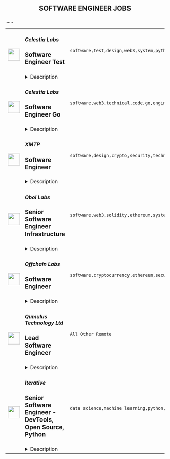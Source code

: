 <div align="center"><h2>SOFTWARE ENGINEER JOBS</h2></div><table><tr>
                <td width="100" height="100" rowspan="2">
                    <img src="https://remoteok.com/assets/img/jobs/1defa82695dcaf38b9de6768ae1673421669878970.peg" width="38px" height="auto">
                </td>
                <td width="300">
                    <h5>Celestia Labs</h5>
                    <h3>Software Engineer Test</h3>
                </td>
                <td width="300">
                    <code>software,test,design,web3,system,python,technical,developer,testing,code,qa,devops,engineer,full-time,digital nomad</code>
                </td>
                <td width="200">
                <text>1 days ago</text>
                </td>
                <td width="100" rowspan="2">
                <a href="https://remoteOK.com/remote-jobs/remote-software-engineer-test-celestia-labs-157303" align="right" target="_blank">Apply</a>
                </td>
            </tr>
            <tr>
                <td colspan="3">
                <details><summary>Description</summary>
                <div><b style="font-size:18px;">About Celestia</b></div><div>Celestia is the first modular blockchain network. By decoupling consensus from execution, Celestia enables anyone to easily deploy their own blockchain, without the overhead of bootstrapping a new consensus network. Blockchains on Celestia are free from constraints, making them scalable, sovereign, and secure.</div><div><br></div><div><b><span style="font-size:18px;">About the Team</span></b></div><div>The Celestia team is remote first and highly distributed, with english as our primary language for communication. We are looking for self-starters that are excited about working in a fast paced startup environment. We do not require employees to live in specific timezones, but much of the team lives and works in the European and US timezones.  As such, employees are expected to be available as needed for team and company events that are scheduled. Generally these are scheduled between 12pm-5pm UTC. </div><div><br></div><div>Celestia Labs is seeking a remote full-time Software Engineer in Test to help build out the testing infrastructure and CI/CD architecture.</div><div><br></div><div><br></div><p></p><h4>Perks</h4><p></p><p></p><ul>
<li>Flexible and remote work environment</li>
<li>Employment benefits and 4 weeks annual vacation</li>
<li>A share of the initial token supply, in addition to a salary</li>
<li>Work at the forefront of blockchain scaling alongside an exceptional team of engineers</li>
</ul><p></p><h4>Responsibilities</h4><p></p><p></p><ul>
<li>Help design and build E2E tests for our modular stack</li>
<li>Participate in technical discussions on issues and code reviews</li>
<li>Collaborate with developers across multiple teams to improve E2E feedback cycles for test cases, bugs, and new features</li>
<li>Manual debugging as needed to developer well define bug reports for the developer teams</li>
</ul><p></p><h4>Who You Are</h4><p></p><p></p><ul>
<li>At least 2 years of experience in this role or similar (Software Developer in Test, QA Automation, Devops Engineer)</li>
<li>Experience defining test scenarios and writing tests in languages like Go</li>
<li>Experience with open source CI/CD tools like Github Actions</li>
</ul><p></p><h4>Nice to Haves</h4><p></p><p></p><ul>
<li>Experience with Testground</li>
<li>Hands-on experience with Cosmos SDK</li>
<li>A testing microservices background</li>
<li>You have developed automation frameworks from scratch in Go, Python or other system languages</li>
</ul><div>While experience in the blockchain space is preferred â having general excitement about web3 and modular blockchain technology is a must!	</div><br/><br/>Please mention the word **LIFESAVER** and tag RNDQuMTkzLjIxMi4yMDY= when applying to show you read the job post completely (#RNDQuMTkzLjIxMi4yMDY=). This is a beta feature to avoid spam applicants. Companies can search these words to find applicants that read this and see they're human.
                </details>
                </td>
            </tr>,<tr>
                <td width="100" height="100" rowspan="2">
                    <img src="https://remoteok.com/assets/img/jobs/a99a0fcdd36e813523532815d11250ec1669878927.peg" width="38px" height="auto">
                </td>
                <td width="300">
                    <h5>Celestia Labs</h5>
                    <h3>Software Engineer Go</h3>
                </td>
                <td width="300">
                    <code>software,web3,technical,code,go,engineer,full-time</code>
                </td>
                <td width="200">
                <text>1 days ago</text>
                </td>
                <td width="100" rowspan="2">
                <a href="https://remoteOK.com/remote-jobs/remote-software-engineer-go-celestia-labs-157278" align="right" target="_blank">Apply</a>
                </td>
            </tr>
            <tr>
                <td colspan="3">
                <details><summary>Description</summary>
                <div><b style="font-size:18px;">About Celestia</b></div><div>Celestia is the first modular blockchain network. By decoupling consensus from execution, Celestia enables anyone to easily deploy their own blockchain, without the overhead of bootstrapping a new consensus network. Blockchains on Celestia are free from constraints, making them scalable, sovereign, and secure.</div><div><br></div><div><b><span style="font-size:18px;">About the Team</span></b></div><div>The Celestia team is remote first and highly distributed, with english as our primary language for communication. We are looking for self-starters that are excited about working in a fast paced startup environment. We do not require employees to live in specific timezones, but much of the team lives and works in the European and US timezones.  As such, employees are expected to be available as needed for team and company events that are scheduled. Generally these are scheduled between 12pm-5pm UTC. </div><div><br></div><div>Celestia Labs is seeking a remote full-time software engineer with Go experience to help build the Celestia core protocol.</div><div><br></div><p></p><h4>Perks</h4><p></p><p></p><ul>
<li>Flexible and remote work environment</li>
<li>Employment benefits and 4 weeks annual vacation</li>
<li>A share of the initial token supply, in addition to a salary</li>
<li>Work at the forefront of blockchain scaling alongside an exceptional team of engineers</li>
</ul><p></p><h4>Responsibilities</h4><p></p><p></p><ul>
<li>Contribute readable, well-tested, and well-documented code to the core Celestia protocol</li>
<li>Participate in technical discussions on issues and code reviews on pull requests</li>
<li>Be a part of the feedback loop between technical specification and implementation</li>
</ul><p></p><h4>Who You Are</h4><p></p><p></p><ul>
<li>You are an experienced blockchain engineer with 4+ years of experience in Go, Rust, C++, or other systems languages</li>
<li>Experience with building maintainable and well documented codebases</li>
<li>Experience with open source software development tools like Github</li>
</ul><p></p><h4>Nice to Haves</h4><p></p><p></p><ul>
<li>Solid understanding of Tendermint or other consensus engines</li>
<li>Experience with libp2p, IPFS</li>
<li>Experience implementing Cosmos-SDK modules and applications</li>
</ul><div>While experience in the blockchain space is preferred â having general excitement about web3 and modular blockchain technology is a must!	</div><br/><br/>Please mention the word **CUTE** and tag RNDQuMTkzLjIxMi4yMDY= when applying to show you read the job post completely (#RNDQuMTkzLjIxMi4yMDY=). This is a beta feature to avoid spam applicants. Companies can search these words to find applicants that read this and see they're human.
                </details>
                </td>
            </tr>,<tr>
                <td width="100" height="100" rowspan="2">
                    <img src="https://remoteok.com/assets/img/jobs/08034e5761e93395265a62b62ff533a31669878967.peg" width="38px" height="auto">
                </td>
                <td width="300">
                    <h5>XMTP</h5>
                    <h3>Software Engineer</h3>
                </td>
                <td width="300">
                    <code>software,design,crypto,security,technical,financial,senior,engineer,linux,digital nomad</code>
                </td>
                <td width="200">
                <text>1 days ago</text>
                </td>
                <td width="100" rowspan="2">
                <a href="https://remoteOK.com/remote-jobs/remote-software-engineer-xmtp-157300" align="right" target="_blank">Apply</a>
                </td>
            </tr>
            <tr>
                <td colspan="3">
                <details><summary>Description</summary>
                <p><span style="font-weight:400;">Our mission at </span><strong><a href="https://www.beforeyouapply.com/team/early-stage-team-at-xmtp-labs" rel="noopener noreferrer nofollow">XMTP Labs</a></strong><span style="font-weight:400;"> is to build a secure, open, and decentralized communication protocol that connects creators, communities, apps, and users.</span></p>
<h4>As a Senior Software Engineer at XMTP you will:</h4>
<ul>
<li style="font-weight:400;"><span style="font-weight:400;">Develop and maintain highly reliable, scalable, and secure applications</span></li>
<li style="font-weight:400;"><span style="font-weight:400;">Debug production issues across services and multiple levels of the stack</span></li>
<li style="font-weight:400;"><span style="font-weight:400;">Write high quality documentation for your contributions</span></li>
<li style="font-weight:400;"><span style="font-weight:400;">Collaborate with other engineers, PMs, and designers on the team</span></li>
<li style="font-weight:400;"><span style="font-weight:400;">Participate in open source development</span></li>
</ul>
<h4>You may be a fit for this role if you have:</h4>
<ul>
<li style="font-weight:400;"><span style="font-weight:400;">Excellent communication skills on technical and non-technical issues, with an emphasis on written communication</span></li>
<li style="font-weight:400;"><span style="font-weight:400;">5+ years of experience in software engineering</span></li>
<li style="font-weight:400;"><span style="font-weight:400;">Experience building complex, high-performance software</span></li>
<li style="font-weight:400;"><span style="font-weight:400;">A solid working knowledge of standard security methodologies</span></li>
<li style="font-weight:400;"><span style="font-weight:400;">Experience working with: React, TypeScript, Golang, libp2p<br></span></li>
</ul>
<h4>Not required, but a bonus if you have:</h4>
<ul>
<li style="font-weight:400;"><span style="font-weight:400;">Experience leading or contributing to open source projects</span></li>
<li style="font-weight:400;"><span style="font-weight:400;">Experience with end to end encryption, messaging, secure storage, key management</span></li>
<li style="font-weight:400;"><span style="font-weight:400;">Experience with cryptographic primitives and protocols</span></li>
<li style="font-weight:400;"><span style="font-weight:400;">Experience with the Linux operating system, its internals, and ecosystem</span></li>
<li style="font-weight:400;"><span style="font-weight:400;">Experience building with decentralized networks, consensus protocols, smart contracts, blockchains, etc.</span></li>
</ul>
<h2><strong>Who we are</strong></h2>
<p><span style="font-weight:400;">We set out to design a modern organization from the startâone thatâs global, remote, and asynchronous-by-default.</span></p>
<p><span style="font-weight:400;">We think of ourselves as a âgrown-upâ startupâbuilding a company thatâs fair, equitable, and rewarding for everyone to work at, with an emphasis on having fun while building an ambitious project.</span></p>
<p><span style="font-weight:400;">Our team has decades of experience in building companies, but weâre looking for more diverse experiences to add to the founding team. Joining XMTP Labs today represents not just an opportunity to play a key role in building an essential part of the next web, but also in establishing the core DNA of the company.</span></p>
<p><a href="https://www.beforeyouapply.com/team/early-stage-team-at-xmtp-labs" target="_blank" rel="noopener noreferrer nofollow"><strong>Here's an inside look at XMTP</strong></a><strong> </strong>and some of the frequently asked questions about our culture, answered by one of our co-founders and core team members.</p>
<h2><strong>About XMTP, Inc.</strong></h2>
<p>XMTP, Inc. was co-founded by <a href="https://twitter.com/mg" rel="noopener noreferrer nofollow">Matt Galligan</a> and <a href="https://twitter.com/shanemac" rel="noopener noreferrer nofollow">Shane Mac</a>, and is headquartered on the web. We have an excellent benefits package that includes parental leave, competitive pay, an equipment and home office allowance that refreshes yearly, monthly lifestyle stipend, as well as a personal assistant, and financial advisor. For U.S.-based team members we also provide access to FSA, 401K, and fully paid high quality medical, dental, and vision insurance for you and your family.</p>
<p>Weâre backed by some of the best investors in tech and crypto: a16z Crypto Fund, Offline Ventures, Sound Ventures, Distributed Global, Redpoint, IDEO CoLab and many more key ecosystem investors and operators. <a href="https://blog.xmtp.com/series-a/#xmtps-investors" target="_blank" rel="noopener noreferrer nofollow">See the full list here</a>.</p>
<p>XMTP, Inc. is an equal opportunity employer. We value diversity at our company and do not discriminate on the basis of race, religion, color, national origin, gender, sexual orientation, age, marital status, veteran status, or disability status.</p><br/><br/>Please mention the word **CONSIDERATE** and tag RNDQuMTkzLjIxMi4yMDY= when applying to show you read the job post completely (#RNDQuMTkzLjIxMi4yMDY=). This is a beta feature to avoid spam applicants. Companies can search these words to find applicants that read this and see they're human.
                </details>
                </td>
            </tr>,<tr>
                <td width="100" height="100" rowspan="2">
                    <img src="https://remoteok.com/assets/img/jobs/19e785dc7eaed691e3a476b5fb0242ed1669878948.peg" width="38px" height="auto">
                </td>
                <td width="300">
                    <h5>Obol Labs</h5>
                    <h3>Senior Software Engineer Infrastructure</h3>
                </td>
                <td width="300">
                    <code>software,web3,solidity,ethereum,system,security,technical,support,test,code,devops,cloud,senior,reliability,golang,engineer,engineering</code>
                </td>
                <td width="200">
                <text>1 days ago</text>
                </td>
                <td width="100" rowspan="2">
                <a href="https://remoteOK.com/remote-jobs/remote-senior-software-engineer-infrastructure-obol-labs-157291" align="right" target="_blank">Apply</a>
                </td>
            </tr>
            <tr>
                <td colspan="3">
                <details><summary>Description</summary>
                <div><b style="font-size:24px;">Who Are We?</b></div><div><br></div><div>Obol Labs is a remote-first research and software development team focused on Proof of Stake infrastructure for public blockchain networks. Specific topics of focus are Internet Bonds, Distributed Validator Technology, and Multi-Operator Validation. The core team includes 14 members spread across 8 countries.</div><div><br></div><div>The core team is building the Obol Network, a protocol to foster trust-minimized staking through multi-operator validation. This will enable low-trust access to Ethereum staking yield, which can be used as a core building block in various Web3 products.</div><div><br></div><div><b style="font-size:18px;">The Network</b></div><div><br></div><div>The network can be best visualized as a work layer that sits directly on top of the base layer consensus. This work layer is designed to provide the base layer with more resiliency and decentralization as it scales. In this chapter of Ethereum, we will move on to the next great scaling challenge, which is stake centralization. Layers like Obol are critical to the long-term viability and resiliency of public networks, especially networks like Ethereum.</div><div><br></div><div>Obol as a layer is focused on scaling main chain staking by providing permissionless access to Distributed Validators. The network utilizes a middleware implementation of Distributed Validator Technology (DVT), to enable the operation of distributed validator clusters that can preserve validators' current client and remote signing configurations.</div><div><br></div><div>Similar to how roll-up technology laid the foundation for L2 scaling implementations, we believe DVT will do the same for scaling the consensus layer while preserving decentralization. Staking infrastructure is entering its protocol phase of evolution, which must include trust-minimized staking networks that can be plugged into at scale. We believe DVT will evolve into a widely used primitive and will ensure the security, resiliency, and decentralization of public networks.</div><div><br></div><div><span style="font-size:11pt;">The Obol Network develops and maintains four core public goods that will eventually work together through circular economics:</span></div><div><br></div><div>
<b style="font-size:11pt;">The DV Launchpad</b><span style="font-size:11pt;">, a User Interface for bootstrapping and managing Distributed Validators</span>
</div><div><br></div><div>
<b style="font-size:11pt;">Charon,</b><span style="font-size:11pt;"> a middleware Golang client that enables validators to run in a fault-tolerant, distributed manner</span>
</div><div><br></div><div>
<b style="font-size:11pt;">Obol Managers</b><span style="font-size:11pt;">, a set of solidity libraries for the formation of Distributed Validators tailored to different use cases such as DeFi, Liquid Staking, and Fractionalized Deposits </span>
</div><div><br></div><div>
<b style="font-size:11pt;">Obol Testnets</b><span style="font-size:11pt;">, a set of ongoing public </span><span style="font-size:14.6667px;">incentivized</span><span style="font-size:11pt;"> testnets that enable any sized operator to test their deployment before serving for the Ethereum Main net</span>
</div><div><br></div><div><b style="font-size:18px;">Sustainable Public Goods</b></div><div><br></div><div>Obol is inspired by previous work on Ethereum public goods and experimenting with circular economics. We believe that to unlock innovation in staking use cases, a credibly neutral layer must exist for innovation to flow and evolve vertically. Without this layer, highly available uptime will continue to be a moat.</div><div><br></div><div>The Obol Network will become an open, community-governed, self-sustaining project over the coming months and years. Together we will incentivize, build, and maintain distributed validator technology that makes public networks a more secure and resilient foundation to build on top of.</div><div><br></div><div><span style="font-size:24px;">Job Description</span></div><div><br></div><div>The Infrastructure team at Obol is looking for talented and experienced engineers to help us build and support our infrastructure. Join our growing organization and you will get a chance to be in the driving seat of innovation and change at Obol.</div><div><br></div><div>As an infrastructure Software Engineer, your primary role will be building, monitoring, and ensuring the reliability of our globally distributed infrastructure that powers Obolâs network for thousands of DVT clusters. </div><div>You will develop solutions, tools, and processes to increase developers' productivity and promote DevOps culture across the engineering teams while adhering to the industry security best practices and world-class quality measures.</div><p></p><h4>Responsibilities</h4><p></p><p></p><ul>
<li>Build an enterprise-grade software development lifecycle that grows with the Obol team</li>
<li>Automate blockchain infrastructure provisioning in cloud environments based on GCP, Kubernetes,  Terraform, and Helm.</li>
<li>Drive a culture of automation, both within the team and throughout the organization, to scale Obolâs efficiently and reliably</li>
<li>Build tools, processes, scripts, and CICD workflows (Github Actions) that help accelerate the engineering team so we can deliver better products faster.</li>
<li>Ensure Obolâs cloud platform's high availability, reliability, security, and performance through implementing observability and SRE standards and building monitoring infrastructure with tools such as Grafana, Prometheus, and VictoriaMetrics.</li>
<li>Performing blameless post-mortems whenever thereâs an unplanned outage.</li>
<li>Participate in technical discussions to aid system design, analysis, and troubleshooting</li>
<li>Assessment of current and future systems to ensure they adhere to security standards</li>
<li>Writing clear documentation around infrastructure code and development tooling so that itâs easy to understand, use, and modify</li>
<li>Participate in the Ethereum ecosystem events from the DevOps side.</li>
</ul><p></p><h4>What you will like about us</h4><p></p><p></p><ul>
<li>Building a world-class infrastructure that empowers a leading blockchain and Ethereum technology.</li>
<li>Solving groundbreaking problems in distributed cryptography and cryptoeconomics</li>
<li>Opportunity to collaborate with industry-leading cryptography researchers and advisors</li>
<li>Opportunity to collaborate with industry-leading validators</li>
<li>Opportunity to collaborate with Ethereum core client teams</li>
<li>Twice annual Global Off-sitesAnnual opportunity to attend DevCon (or a blockchain conference of choice)</li>
<li>Competitive compensation and benefits.</li>
</ul><div>ð°ï¸ In order to scale efficiently, we focus our hiring on candidates able to work during the standard business hours of the following timezones: GMT-8 to GMT+3. </div><div>This does not mean that you have to be located in these timezones to get the job but must be able to work the bulk of your time during their standard business hours.</div><br/><br/>Please mention the word **LUXURIOUS** and tag RNDQuMTkzLjIxMi4yMDY= when applying to show you read the job post completely (#RNDQuMTkzLjIxMi4yMDY=). This is a beta feature to avoid spam applicants. Companies can search these words to find applicants that read this and see they're human.
                </details>
                </td>
            </tr>,<tr>
                <td width="100" height="100" rowspan="2">
                    <img src="https://remoteok.com/assets/img/jobs/523cec696f6f9bde07d99f974109d2791669878947.png" width="38px" height="auto">
                </td>
                <td width="300">
                    <h5>Offchain Labs</h5>
                    <h3>Software Engineer</h3>
                </td>
                <td width="300">
                    <code>software,cryptocurrency,ethereum,security,developer,code,engineer,engineering,digital nomad</code>
                </td>
                <td width="200">
                <text>1 days ago</text>
                </td>
                <td width="100" rowspan="2">
                <a href="https://remoteOK.com/remote-jobs/remote-software-engineer-offchain-labs-157290" align="right" target="_blank">Apply</a>
                </td>
            </tr>
            <tr>
                <td colspan="3">
                <details><summary>Description</summary>
                <div><span style="font-size:11pt;">Offchain Labs is building a suite of scaling solutions for Ethereum. This includes Arbitrum, an Optimistic Rollup, that instantly scales apps, reducing costs and increasing capacity, without sacrificing Ethereum's security. Porting contracts to Arbitrum requires no code changes or downloads since itâs compatible with existing Ethereum developer languages and tooling.</span></div><div><br></div><div>
<span style="font-size:11pt;">Our team is extremely passionate and works tirelessly to bridge the gap between what blockchain is and what blockchain can be. We strive to maintain an atmosphere that fosters innovation and new ideas through collaboration, research, and deep discussions. After raising an initial round of $</span><a href="http://3.8M" style="font-size:11pt;" class="postings-link" rel="noopener noreferrer nofollow">3.8M</a><span style="font-size:11pt;"> in seed funding in January 2019 and a $20M series A, as well as a $100M series B in 2021, we are ready to hire additional team members that have an interest in working in the blockchain space and a knack for approaching problems in unconventional ways.</span>
</div><br>Who you are:<br><li>Excited to learn and develop blockchain technology (No experience yet? No problem!)</li><li>Possess production experience with a compiled language (C++, Go, or Rust)</li><li>Experienced with compiler construction and architecture, and security engineering on large-scale systems is a plus</li><li>Possess a strong sense of ownership in your work, which drives you to find ways to do things better and faster</li><li>Always up-to-speed on the latest technologies</li><li>Constantly on the lookout for new and innovative ways to solve complex problems through rigorous experimentation</li><li>Your communication style is open, transparent and direct, and you consistently work in tight collaboration with your teammates</li><li>Always open to feedback, new ideas and opportunities for self-improvement</li><li>You look for ways to help out beyond the scope of your day-to-day work</li><br>What you've done:<br><li>Made significant contributions to the products youâve worked on in your career</li><li>Have dabbled in, educated yourself on, or are experienced working on blockchain technology</li><li>Eager to bring cutting-edge research to the real world and help build a platform for the next generation of cryptocurrency applications</li><li>Experience working with compilers, architecting systems and developing SDKs</li><li>Security-minded and always keeping an eye out for potential threats and vulnerabilities in your code</li><li>Mastered CS fundamentals, either in a formal university program or through self-learning</li><div><span style="font-size:11pt;">We understand it takes a diverse team of highly intelligent, passionate, curious, and creative people to solve the challenges involved in developing and improving Arbitrum. Our dynamic team has incredible perspectives to share, just as we know you do, and we take great pride in being an equal opportunity workplace.</span></div><br/><br/>Please mention the word **FESTIVE** and tag RNDQuMTkzLjIxMi4yMDY= when applying to show you read the job post completely (#RNDQuMTkzLjIxMi4yMDY=). This is a beta feature to avoid spam applicants. Companies can search these words to find applicants that read this and see they're human.
                </details>
                </td>
            </tr>,<tr>
                <td width="100" height="100" rowspan="2">
                    <img src="https://wwr-pro.s3.amazonaws.com/logos/0082/0984/logo.gif" width="38px" height="auto">
                </td>
                <td width="300">
                    <h5>Qumulus Technology Ltd</h5>
                    <h3> Lead Software Engineer</h3>
                </td>
                <td width="300">
                    <code>All Other Remote</code>
                </td>
                <td width="200">
                <text>1 days ago</text>
                </td>
                <td width="100" rowspan="2">
                <a href="https://weworkremotely.com/listings/qumulus-technology-ltd-lead-software-engineer" align="right" target="_blank">Apply</a>
                </td>
            </tr>
            <tr>
                <td colspan="3">
                <details><summary>Description</summary>
                <img src="https://we-work-remotely.imgix.net/logos/0082/0984/logo.gif?ixlib=rails-4.0.0&w=50&h=50&dpr=2&fit=fill&auto=compress" />

<p>
  <strong>Headquarters:</strong> Philippines
    <br /><strong>URL:</strong> <a href="https://qumulus.io">https://qumulus.io</a>
</p>

<p>Qumulus delivers cloud-based brilliance to all kinds of businesses. Launched this year in Manchester, England, the company is dedicated to delivering innovative IT infrastructure and software development services.</p>    <p>We're in the process of building up a highly skilled team, in this phase we're looking for experienced developers who aren't shy to wear multiple hats. Curiosity is a very important trait, interfacing with clients you will be expected to discover the problems that need to be solved.</p>    <p>Once the problem domain is fully understood, you will draw on your own experience and the experience of the group, to first propose, and then implement solutions. This opportunity will provide a maximum impact role, where everything you do will influence an outcome.</p>    <p>We'll look to you to recruit the best multi-disciplinary teams for each project, ensuring the right people and development processes are in place for every sprint phase of the project. </p>
<p><strong>You'll need at least 3 years' </strong><i>experience in a leadership role, and will be ready to motivate and inspire a globally dispersed team of designers, analysts and project managers.</i></p>
<p></p>
<p>Sharing your knowledge and providing expert technical advice and guidance to clients and colleagues alike will drive everything you do, as will your determination to deliver brilliant solutions that put the user experience front and centre.</p>
<p></p>
<p>This is a hands-on customer-facing role in which you'll manage an agile team of talented software engineers. You will be also reviewing architecture, code, plans, deployments, and operations all while maintaining software quality. Excellent written and spoken English skills are essential.</p>
<p></p>
<p><strong>Your responsibilities will include:</strong></p>
<ul> <li>Leading the delivery of best-in-class system design, architecture and software solutions</li> <li>Ensuring all output aligns with best practice, coding standards and an architectural approach</li> <li>Establishing and maintaining professional relations with clients and Qumulus teams</li> <li>Mentoring and advising team members while providing technical direction</li> </ul>
<p><strong>Requirements</strong></p>
<ul> <li>To be first and foremost a brilliant communicator and people motivator</li> <li>The ability to recruit, lead and inspire colleagues working remotely</li> <li>An unmistakable passion and talent for coding</li> <li>A high degree of competency in at least 2 mainstream programming languages / frameworks (and a willingness to adopt more where the solution demands it). </li> <li>A track record of successful problem solving on large scale web projects</li> <li>Experience of designing solutions and establishing architecture principles</li> <li>A constant desire to proactively discover and understand new technologies and the benefits they bring.</li> <li>Extensive experience and knowledge with current DevOps best practices and technologies, CI/CD, IaaC, containerization, Kubernetes, cloud technologies and microservices</li> </ul>
<p><strong>Benefits</strong></p>
<ul> <li>Full-time remote position, work anywhere!</li> <li>Paid on vacation/sick leaves</li> <li>Private healthcare insurance coverage</li> <li>Training &amp; Development</li> <li>Work with a global team and with industry experts</li> </ul>

<p><strong>To apply:</strong> <a href="https://weworkremotely.com/remote-jobs/qumulus-technology-ltd-lead-software-engineer">https://weworkremotely.com/remote-jobs/qumulus-technology-ltd-lead-software-engineer</a></p>

                </details>
                </td>
            </tr>,<tr>
                <td width="100" height="100" rowspan="2">
                    <img src="https://wwr-pro.s3.amazonaws.com/logos/0081/9182/logo.gif" width="38px" height="auto">
                </td>
                <td width="300">
                    <h5>Narrative</h5>
                    <h3> Web Software Engineer (Remote)</h3>
                </td>
                <td width="300">
                    <code>Front-End Programming</code>
                </td>
                <td width="200">
                <text>30 days ago</text>
                </td>
                <td width="100" rowspan="2">
                <a href="https://weworkremotely.com/remote-jobs/narrative-web-software-engineer-remote" align="right" target="_blank">Apply</a>
                </td>
            </tr>
            <tr>
                <td colspan="3">
                <details><summary>Description</summary>
                <img src="https://we-work-remotely.imgix.net/logos/0081/9182/logo.gif?ixlib=rails-4.0.0&w=50&h=50&dpr=2&fit=fill&auto=compress" />

<p>
  <strong>Headquarters:</strong> New York, NY
    <br /><strong>URL:</strong> <a href="https://narrative.io">https://narrative.io</a>
</p>

<h1>Web Software Engineer (Remote)</h1><div>
<strong><br>What You Will Do<br></strong><br>
</div><div>Here's what you will do in a nutshell:</div><ul>
<li>Create new features for Narrative's Vuejs web application. Work with Product and Design teams to create the best user experience and create modular, maintainable components.</li>
<li>Design, implement and maintain embedded applications on Narrative's Data Marketplace which enhance the ability of customers to manage and manipulate data.</li>
<li>Help select technologies and define the strategic direction for our system architecture</li>
<li>Work on Narrative's Tacklebox UI library, designing creating reusable components and modules for use in all of Narrative's web applications.</li>
<li>Review and evaluate team members' code contributions, delivering transparent, honest and direct feedback to your peers.</li>
</ul><div>While most of the work focuses on the frontend, this position is ideal for someone who would like to improve his/her backend and Functional Programming skills.<br><br>
</div><div><strong><br>Technical Stack</strong></div><div>
<br>In a nutshell, our technical stack looks like:</div><ul>
<li>
<strong>Frontend</strong>: Vuejs, Sass, Pug, and Functional JavaScript</li>
<li>
<strong>Backend</strong>: scala, AWS, spark, Iceberg, cats, cats-effect, http4s, and doobie</li>
<li>
<strong>Ops</strong>: EC2, Fargate, Lambda, Terraform, EMR, DynamoDB, S3, RDS, Step Functions, Jenkins, and Datadog</li>
</ul><div><br></div><div>
<strong>The Ideal Candidate<br></strong><br>
</div><div>We are not looking for a 100% fit on all the technology buzzwords, but we are looking for someone with strong personal and technical skills who is eager to pick up new technologies as necessary. We are obviously going to expect much more from a senior candidate than we would from a junior one.<br><br>
</div><div>The ideal candidate should:</div><ul>
<li>Have extensive experience in one or more web frameworks (Vue, React, Angular etc.) and the ES6/JavaScript/HTML/CSS ecosystem.</li>
<li>Have proven experience using Amazon Web Services to deploy and host web applications and databases.</li>
<li>Be able to debug various aspects of web application code, such as cross-browser Javascript quirks.</li>
<li>Thoroughly understand the HTTP lifecycle and how the browser interacts with web APIs.</li>
<li>Enjoy building fast, user-friendly UIs.</li>
<li>Not be afraid of contributing to the entire stack when the need arises, given that frontend doesn’t simply mean HTML/CSS. For instance, a feature might require<ul>
<li>some metrics to be computed from a Spark Report</li>
<li>creating a PostgreSQL migration script</li>
<li>tweaking S3 permissions and terraform scripts for deployment</li>
</ul>
</li>
<li>Have the ability to lead the creation of architectural and design documents, collect requirements as well as feedback from the development and product teams and evalute new technologies as needed.</li>
<li>Drive success in a flat organization with minimal process, interfacing with technical and non-technical team members as necessary.</li>
<li>Communicate potential technical issues to relevant teams and adapt to changing requirements.</li>
<li>Be mindful of the compromises that need to be done to be reactive on the business side while keeping the systems manageable in the long run.</li>
<li>Live/work within +/- 3 hours of EST</li>
</ul><div>
<strong><br>The Team (Remote US and Canada)<br></strong><br>
</div><div>We are a small, early stage, remote-first team looking for great developers who want to jump in and take major systems and user-facing features from design to launch.<br><br>
</div><div>
<strong><br>Our Mission<br></strong><br>
</div><div>We are building a data streaming marketplace that makes it easy to buy, sell, and win.<br><br>
</div><div>We do this by creating tools that reduce the friction and increase transparency in the data buying process, creating a win-win relationship between buyers and sellers.</div><div>
<br>You can learn more about Narrative by visiting https://www.narrative.io/<br><br>
</div><div><strong>Apply Now</strong></div><div>
<br>Apply by sending an email to <a href="mailto:hiring-dev@narrative.io">hiring-dev@narrative.io</a>.<br><br>
</div><div>If you would like to have a chat to learn more about the company, our culture, or the team before formally applying, that's is fine too: just drop us a line at dev@narrative.io.<br><br>
</div><div><br></div>

<p><strong>To apply:</strong> <a href="https://weworkremotely.com/remote-jobs/narrative-web-software-engineer-remote">https://weworkremotely.com/remote-jobs/narrative-web-software-engineer-remote</a></p>

                </details>
                </td>
            </tr>,<tr>
                <td width="100" height="100" rowspan="2">
                    <img src="https://remotive.com/job/1187421/logo" width="38px" height="auto">
                </td>
                <td width="300">
                    <h5>Iterative</h5>
                    <h3>Senior Software Engineer - Front-end, Typescript</h3>
                </td>
                <td width="300">
                    <code>backend,git,machine learning,python</code>
                </td>
                <td width="200">
                <text>26 days ago</text>
                </td>
                <td width="100" rowspan="2">
                <a href="https://remotive.com/remote-jobs/software-dev/senior-software-engineer-front-end-typescript-1187421" align="right" target="_blank">Apply</a>
                </td>
            </tr>
            <tr>
                <td colspan="3">
                <details><summary>Description</summary>
                <p>The ML tools ecosystem is what JS space was 10 years ago: there’s a clear need for better tools, frameworks, and open standards. <span class="notion-enable-hover" style="font-style: italic;">ITERATIVE</span> is already a well known company in this fast-evolving space with a big, engaged open-source community. Please consider joining our <span class="notion-enable-hover" style="font-style: italic;">remote-first team</span> if you love open-source, if you’re interested in building dev tools and simplifying the lives of many, many developers in ML.</p>
<p><span style="font-weight: 600; color: #000000; letter-spacing: 0.75px;"><br class="Apple-interchange-newline">Job Description</span></p>
<p>We’re seeking<span class="notion-enable-hover" style="font-weight: 600;"> </span><span class="notion-enable-hover">TypeScript front-end engineers to build our</span><span class="notion-enable-hover"> <a href="https://studio.iterative.ai/" rel="nofollow" style="font-weight: 600;">SaaS product</a> and a</span><span class="notion-enable-hover" style="font-weight: 600;"> VS Code UI</span> (to be open sourced soon!) for our popular machine learning tools: <a class="notion-link-token notion-enable-hover" href="http://dvc.org/" rel="nofollow" style="cursor: pointer; overflow-wrap: break-word;" target="_blank"><span class="link-annotation-unknown-block-id--1168671846" style="border-bottom-width: 0.05em; border-color: rgba(55, 53, 47, 0.4); opacity: 0.7;">DVC</span></a> (9k+ <span style="line-height: 1em; white-space: nowrap; ">⭐</span>on GitHub) and <a class="notion-link-token notion-enable-hover" href="http://cml.dev/" rel="nofollow" style="cursor: pointer; overflow-wrap: break-word;" target="_blank"><span class="link-annotation-unknown-block-id--2051758088" style="border-bottom-width: 0.05em; border-color: rgba(55, 53, 47, 0.4); opacity: 0.7;">CML</span></a> (3k+ <span style="line-height: 1em; white-space: nowrap; ">⭐</span> on GitHub).</p>
<p><span style="color: var(--remotive-chocolate);">If you have experience with dev tools like GitHub, UI plugins for Git, etc., you should have some sense what the project is like (if not, check our <a href="https://iterative.ai/" rel="nofollow">site</a>).</span></p>
<p> </p>
<p class="h3">Tech Stack</p>
<ul>
<li>TypeScript</li>
</ul>
<ul>
<li>Node</li>
</ul>
<ul>
<li>React</li>
</ul>
<ul>
<li>Python (on the backend)</li>
</ul>
<p> </p>
<p class="h3">Must have</p>
<ul>
<li>Strong TS/JS/Node experience (5+ years)</li>
</ul>
<ul>
<li>Excellent communication skills and a positive mindset 🤗</li>
</ul>
<ul>
<li>Initiative to help shape the engineering practices, products, and culture of a young startup</li>
</ul>
<p><br><br></p>
<p class="h3">Nice to have</p>
<ul>
<li>Python or open source experience - good to have</li>
</ul>
<ul>
<li>Some domain knowledge (DS/ML understanding) - an advantage</li>
</ul>
<p> </p>
<img src="https://remotive.com/job/track/1187421/blank.gif?source=public_api" alt=""/>
                </details>
                </td>
            </tr>,<tr>
                <td width="100" height="100" rowspan="2">
                    <img src="https://remotive.com/job/1187416/logo" width="38px" height="auto">
                </td>
                <td width="300">
                    <h5>Iterative</h5>
                    <h3>Senior Software Engineer  - DevTools, Open Source, Python</h3>
                </td>
                <td width="300">
                    <code>data science,machine learning,python,open source</code>
                </td>
                <td width="200">
                <text>26 days ago</text>
                </td>
                <td width="100" rowspan="2">
                <a href="https://remotive.com/remote-jobs/software-dev/senior-software-engineer-devtools-open-source-python-1187416" align="right" target="_blank">Apply</a>
                </td>
            </tr>
            <tr>
                <td colspan="3">
                <details><summary>Description</summary>
                <p><strong>Job Description</strong></p>
<p>Strong Python knowledge and excellent coding culture (standards, unit test, etc) are required. Alternatively, strong skill in other languages along with some knowledge of Python is also acceptable.</p>
<p><br><br></p>
<div class="h3">Responsibilities</div>
<ul>
<li>Discuss and research issues, features, new products.</li>
</ul>
<ul>
<li>Write code (see some <a class="postings-link" href="https://github.com/iterative/dvc/pulls?q=is%3Apr+is%3Aclosed" rel="nofollow"><strong>PR examples</strong></a>).</li>
</ul>
<ul>
<li>Write docs if needed for your code (see this <a class="postings-link" href="https://github.com/iterative/dvc.org" rel="nofollow"><strong>repo</strong></a>).</li>
</ul>
<ul>
<li>Being actively involved with the community - talk to users on Github, Discord, forum.</li>
</ul>
<p><br><br></p>
<div class="h3">Must have</div>
<ul>
<li>Motivation and interest</li>
</ul>
<ul>
<li>Remote work self-discipline</li>
</ul>
<ul>
<li>Excellent communication skills - clear, constructive, and respectful dialog with other team members, community.</li>
</ul>
<ul>
<li>Can focus and deliver a task w/o constantly switching to other stuff - respect team's planning, deadlines, etc</li>
</ul>
<p><br><br></p>
<div class="h3">Great to have</div>
<ul>
<li>Experience working remotely</li>
</ul>
<ul>
<li>Open source contributions or experience of maintaining, developing an open source project</li>
</ul>
<ul>
<li>System programming experience - kernel, databases, etc.</li>
</ul>
<ul>
<li>Machine learning or data science experience</li>
</ul>
<img src="https://remotive.com/job/track/1187416/blank.gif?source=public_api" alt=""/>
                </details>
                </td>
            </tr></table>